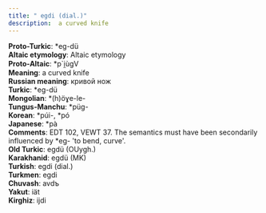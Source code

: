 ```yaml
---
title: " egdi (dial.)"
description:  a curved knife
---
```


<strong>Proto-Turkic</strong>:  *eg-dü<br>
<strong>Altaic etymology</strong>:  Altaic etymology<br>
<strong> Proto-Altaic</strong>:  *p`i̯ùgV<br>
<strong>Meaning</strong>:  a curved knife<br>
<strong>Russian meaning</strong>:  кривой нож<br>
<strong>Turkic</strong>:  *eg-dü<br>
<strong>Mongolian</strong>:  *(h)öɣe-le-<br>
<strong>Tungus-Manchu</strong>:  *püg-<br>
<strong>Korean</strong>:  *púi-, *pó<br>
<strong>Japanese</strong>:  *pà<br>
<strong>Comments</strong>:  EDT 102, VEWT 37. The semantics must have been secondarily influenced by *eg- 'to bend, curve'.<br>
<strong>Old Turkic</strong>:  egdü (OUygh.)<br>
<strong>Karakhanid</strong>:  egdü (MK)<br>
<strong>Turkish</strong>:  egdi (dial.)<br>
<strong>Turkmen</strong>:  egdi<br>
<strong>Chuvash</strong>:  avdъ<br>
<strong>Yakut</strong>:  iät<br>
<strong>Kirghiz</strong>:  ijdi<br>



